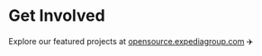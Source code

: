 # Get Involved

Explore our featured projects at [opensource.expediagroup.com](http://opensource.expediagroup.com) :airplane:
